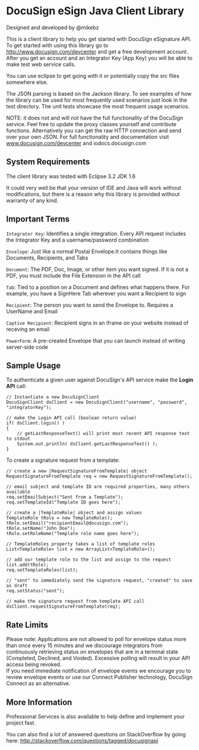 DocuSign eSign Java Client Library
================================
Designed and developed by @mikebz

This is a client library to help you get started with DocuSign eSignature API.
To get started with using this library go to http://www.docusign.com/devcenter and get
a free development account.  After you get an account and an Integrator Key (App Key) 
you will be able to make test web service calls.

You can use eclipse to get going with it or potentially copy the src files somewhere
else.

The JSON parsing is based on the Jackson library.  To see examples of how the library
can be used for most frequently used scenarios just look in the test directory.  The unit
tests showcase the most frequent usage scenarios.
 
NOTE: it does not and will not have the full functionality of the DocuSign service.
Feel free to update the proxy classes yourself and contribute functions.
Alternatively you can get the raw HTTP connection and send over your own JSON.
For full functionality and documentation visit www.docusign.com/devcenter and iodocs.docusign.com


System Requirements
-------------------------

The client library was tested with 
Eclipse 3.2
JDK 1.6

It could very well be that your version of IDE and Java will work
without modifications, but there is a reason why this library
is provided without warranty of any kind.


Important Terms
-------------------------

`Integrator Key`: Identifies a single integration. Every API 
request includes the Integrator Key and a 
username/password combination

`Envelope`: Just like a normal Postal Envelope.It contains 
things like Documents, Recipients, and Tabs

`Document`: The PDF, Doc, Image, or other item you want 
signed. If it is not a PDF, you must include the File 
Extension in the API call

`Tab`: Tied to a position on a Document and defines what 
happens there. For example, you have a SignHere Tab 
wherever you want a Recipient to sign

`Recipient`: The person you want to send the Envelope 
to. Requires a UserName and Email

`Captive Recipient`: Recipient signs in an iframe on your 
website instead of receving an email 

`PowerForm`: A pre-created Envelope that you can launch
instead of writing server-side code


Sample Usage
-------------------------

To authenticate a given user against DocuSign's API service make the **Login API** call: 

    // Instantiate a new DocuSignClient 
    DocuSignClient dsClient = new DocuSignClient("username", "password", "integratorKey");

    // make the Login API call (boolean return value)
    if( dsClient.login() )
    {
        // getLastResponseText() will print most recent API response text to stdout
        System.out.println( dsClient.getLastResponseText() );
    }

To create a signature request from a template:

    // create a new |RequestSignatureFromTemplate| object
    RequestSignatureFromTemplate req = new RequestSignatureFromTemplate();
    
    // email subject and template ID are required properties, many others available
    req.setEmailSubject("Sent from a Template");
    req.setTemplateId("Template ID goes here");
    
    // create a |TemplateRole| object and assign values 
    TemplateRole tRole = new TemplateRole();
    tRole.setEmail("recipientEmail@docusign.com");
    tRole.setName("John Doe");
    tRole.setRoleName("Template role name goes here");
    
    // TemplateRoles property takes a list of template roles
    List<TemplateRole> list = new ArrayList<TemplateRole>();
    
    // add our template role to the list and assign to the request
    list.add(tRole);    
    req.setTemplateRoles(list);
    
    // "sent" to immediately send the signature request, "created" to save as draft
    req.setStatus("sent");
    
    // make the signature request from template API call
    dsClient.requestSignatureFromTemplate(req);


Rate Limits
-------------------------

Please note: Applications are not allowed to poll for envelope status more
than once every 15 minutes and we discourage integrators from continuously
retrieving status on envelopes that are in a terminal state (Completed, 
Declined, and Voided).  Excessive polling will result in your API access 
being revoked.  
If you need immediate notification of envelope events we encourage you to 
review envelope events or use our Connect Publisher technology, DocuSign 
Connect as an alternative.

More Information
-------------------------

Professional Services is also available to help define and implement your
project fast. 

You can also find a lot of answered questions on StackOverflow by going here:
http://stackoverflow.com/questions/tagged/docusignapi
